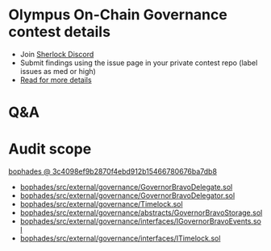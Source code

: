 
# Olympus On-Chain Governance contest details

- Join [Sherlock Discord](https://discord.gg/MABEWyASkp)
- Submit findings using the issue page in your private contest repo (label issues as med or high)
- [Read for more details](https://docs.sherlock.xyz/audits/watsons)

# Q&A

# Audit scope


[bophades @ 3c4098ef9b2870f4ebd912b15466780676ba7db8](https://github.com/OlympusDAO/bophades/tree/3c4098ef9b2870f4ebd912b15466780676ba7db8)
- [bophades/src/external/governance/GovernorBravoDelegate.sol](bophades/src/external/governance/GovernorBravoDelegate.sol)
- [bophades/src/external/governance/GovernorBravoDelegator.sol](bophades/src/external/governance/GovernorBravoDelegator.sol)
- [bophades/src/external/governance/Timelock.sol](bophades/src/external/governance/Timelock.sol)
- [bophades/src/external/governance/abstracts/GovernorBravoStorage.sol](bophades/src/external/governance/abstracts/GovernorBravoStorage.sol)
- [bophades/src/external/governance/interfaces/IGovernorBravoEvents.sol](bophades/src/external/governance/interfaces/IGovernorBravoEvents.sol)
- [bophades/src/external/governance/interfaces/ITimelock.sol](bophades/src/external/governance/interfaces/ITimelock.sol)


